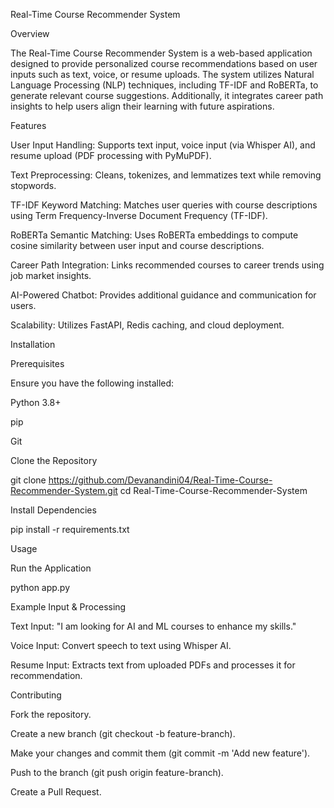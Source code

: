 Real-Time Course Recommender System

Overview

The Real-Time Course Recommender System is a web-based application designed to provide personalized course recommendations based on user inputs such as text, voice, or resume uploads. The system utilizes Natural Language Processing (NLP) techniques, including TF-IDF and RoBERTa, to generate relevant course suggestions. Additionally, it integrates career path insights to help users align their learning with future aspirations.

Features

User Input Handling: Supports text input, voice input (via Whisper AI), and resume upload (PDF processing with PyMuPDF).

Text Preprocessing: Cleans, tokenizes, and lemmatizes text while removing stopwords.

TF-IDF Keyword Matching: Matches user queries with course descriptions using Term Frequency-Inverse Document Frequency (TF-IDF).

RoBERTa Semantic Matching: Uses RoBERTa embeddings to compute cosine similarity between user input and course descriptions.

Career Path Integration: Links recommended courses to career trends using job market insights.

AI-Powered Chatbot: Provides additional guidance and communication for users.

Scalability: Utilizes FastAPI, Redis caching, and cloud deployment.

Installation

Prerequisites

Ensure you have the following installed:

Python 3.8+

pip

Git

Clone the Repository

git clone https://github.com/Devanandini04/Real-Time-Course-Recommender-System.git
cd Real-Time-Course-Recommender-System

Install Dependencies

pip install -r requirements.txt

Usage

Run the Application

python app.py

Example Input & Processing

Text Input: "I am looking for AI and ML courses to enhance my skills."

Voice Input: Convert speech to text using Whisper AI.

Resume Input: Extracts text from uploaded PDFs and processes it for recommendation.

Contributing

Fork the repository.

Create a new branch (git checkout -b feature-branch).

Make your changes and commit them (git commit -m 'Add new feature').

Push to the branch (git push origin feature-branch).

Create a Pull Request.
